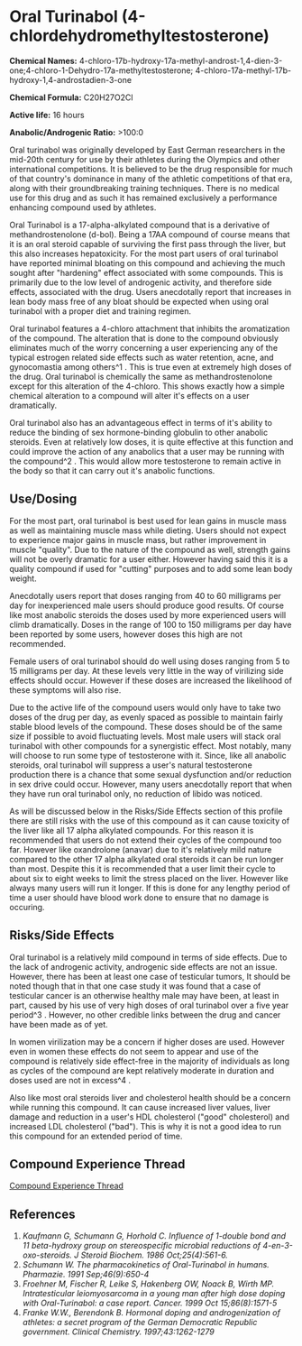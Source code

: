 # Oral Turinabol (4-chlordehydromethyltestosterone)

**Chemical Names:** 4-chloro-17b-hydroxy-17a-methyl-androst-1,4-dien-3-one;4-chloro-1-Dehydro-17a-methyltestosterone; 4-chloro-17a-methyl-17b-hydroxy-1,4-androstadien-3-one

**Chemical Formula:** C20H27O2Cl

**Active life:** 16 hours

**Anabolic/Androgenic Ratio:** >100:0

Oral turinabol was originally developed by East German researchers in the mid-20th century for use by their athletes during the Olympics and other international competitions. It is believed to be the drug responsible for much of that country's dominance in many of the athletic competitions of that era, along with their groundbreaking training techniques. There is no medical use for this drug and as such it has remained exclusively a performance enhancing compound used by athletes. 

Oral Turinabol is a 17-alpha-alkylated compound that is a derivative of methandrostenolone (d-bol). Being a 17AA compound of course means that it is an oral steroid capable of surviving the first pass through the liver, but this also increases hepatoxicity. For the most part users of oral turinabol have reported minimal bloating on this compound and achieving the much sought after "hardening" effect associated with some compounds. This is primarily due to the low level of androgenic activity, and therefore side effects, associated with the drug. Users anecdotally report that increases in lean body mass free of any bloat should be expected when using oral turinabol with a proper diet and training regimen. 

Oral turinabol features a 4-chloro attachment that inhibits the aromatization of the compound. The alteration that is done to the compound obviously eliminates much of the worry concerning a user experiencing any of the typical estrogen related side effects such as water retention, acne, and gynocomastia among others^1 . This is true even at extremely high doses of the drug. Oral turinabol is chemically the same as methandrostenolone except for this alteration of the 4-chloro. This shows exactly how a simple chemical alteration to a compound will alter it's effects on a user dramatically. 

Oral turinabol also has an advantageous effect in terms of it's ability to reduce the binding of sex hormone-binding globulin to other anabolic steroids. Even at relatively low doses, it is quite effective at this function and could improve the action of any anabolics that a user may be running with the compound^2 . This would allow more testosterone to remain active in the body so that it can carry out it's anabolic functions. 

## Use/Dosing

For the most part, oral turinabol is best used for lean gains in muscle mass as well as maintaining muscle mass while dieting. Users should not expect to experience major gains in muscle mass, but rather improvement in muscle "quality". Due to the nature of the compound as well, strength gains will not be overly dramatic for a user either. However having said this it is a quality compound if used for "cutting" purposes and to add some lean body weight. 

Anecdotally users report that doses ranging from 40 to 60 milligrams per day for inexperienced male users should produce good results. Of course like most anabolic steroids the doses used by more experienced users will climb dramatically. Doses in the range of 100 to 150 milligrams per day have been reported by some users, however doses this high are not recommended.

Female users of oral turinabol should do well using doses ranging from 5 to 15 milligrams per day. At these levels very little in the way of virilizing side effects should occur. However if these doses are increased the likelihood of these symptoms will also rise. 

Due to the active life of the compound users would only have to take two doses of the drug per day, as evenly spaced as possible to maintain fairly stable blood levels of the compound. These doses should be of the same size if possible to avoid fluctuating levels. Most male users will stack oral turinabol with other compounds for a synergistic effect. Most notably, many will choose to run some type of testosterone with it. Since, like all anabolic steroids, oral turinabol will suppress a user's natural testosterone production there is a chance that some sexual dysfunction and/or reduction in sex drive could occur. However, many users anecdotally report that when they have run oral turinabol only, no reduction of libido was noticed.

As will be discussed below in the Risks/Side Effects section of this profile there are still risks with the use of this compound as it can cause toxicity of the liver like all 17 alpha alkylated compounds. For this reason it is recommended that users do not extend their cycles of the compound too far. However like oxandrolone (anavar) due to it's relatively mild nature compared to the other 17 alpha alkylated oral steroids it can be run longer than most. Despite this it is recommended that a user limit their cycle to about six to eight weeks to limit the stress placed on the liver. However like always many users will run it longer. If this is done for any lengthy period of time a user should have blood work done to ensure that no damage is occuring. 

## Risks/Side Effects

Oral turinabol is a relatively mild compound in terms of side effects. Due to the lack of androgenic activity, androgenic side effects are not an issue. However, there has been at least one case of testicular tumors, It should be noted though that in that one case study it was found that a case of testicular cancer is an otherwise healthy male may have been, at least in part, caused by his use of very high doses of oral turinabol over a five year period^3 . However, no other credible links between the drug and cancer have been made as of yet.

In women virilization may be a concern if higher doses are used. However even in women these effects do not seem to appear and use of the compound is relatively side effect-free in the majority of individuals as long as cycles of the compound are kept relatively moderate in duration and doses used are not in excess^4 . 

Also like most oral steroids liver and cholesterol health should be a concern while running this compound. It can cause increased liver values, liver damage and reduction in a user's HDL cholesterol ("good" cholesterol) and increased LDL cholesterol ("bad"). This is why it is not a good idea to run this compound for an extended period of time.

## Compound Experience Thread

[Compound Experience Thread](https://www.reddit.com/r/steroids/comments/hpaq69/compounds_turinabol_aka_tbol/)

## References

1. *Kaufmann G, Schumann G, Horhold C. Influence of 1-double bond and 11 beta-hydroxy group on stereospecific microbial reductions of 4-en-3-oxo-steroids. J Steroid Biochem. 1986 Oct;25(4):561-6.*
2. *Schumann W. The pharmacokinetics of Oral-Turinabol in humans. Pharmazie. 1991 Sep;46(9):650-4*
3. *Froehner M, Fischer R, Leike S, Hakenberg OW, Noack B, Wirth MP.
Intratesticular leiomyosarcoma in a young man after high dose doping with Oral-Turinabol: a case report. Cancer. 1999 Oct 15;86(8):1571-5*
4. *Franke W.W., Berendonk B. Hormonal doping and androgenization of athletes: a secret program of the German Democratic Republic government. Clinical Chemistry. 1997;43:1262-1279*